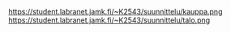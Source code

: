 https://student.labranet.jamk.fi/~K2543/suunnittelu/kauppa.png
https://student.labranet.jamk.fi/~K2543/suunnittelu/talo.png
